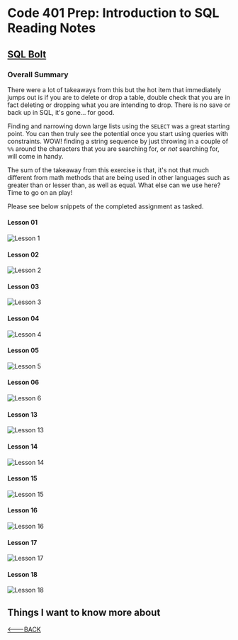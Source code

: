 # Code 401 Prep: Introduction to SQL Reading Notes

## [SQL Bolt](https://sqlbolt.com/)

### Overall Summary

There were a lot of takeaways from this but the hot item that immediately jumps out is if you are to delete or drop a table, double check that you are in fact deleting or dropping what you are intending to drop. There is no save or back up in SQL, it's gone... for good.

Finding and narrowing down large lists using the `SELECT` was a great starting point. You can then truly see the potential once you start using queries with constraints. WOW! finding a string sequence by just throwing in a couple of `%%` around the characters that you are searching for, or *not* searching for, will come in handy.

The sum of the takeaway from this exercise is that, it's not that much different from math methods that are being used in other languages such as greater than or lesser than, as well as equal. What else can we use here? Time to go on an play!

Please see below snippets of the completed assignment as tasked.

#### Lesson 01

![Lesson 1](./images/lesson-01_sql_mRan.png)

#### Lesson 02

![Lesson 2](./images/lesson-02_sql_mRan.png)

#### Lesson 03

![Lesson 3](./images/lesson-03_sql_mRan.png)

#### Lesson 04

![Lesson 4](./images/lesson-04_sql_mRan.png)

#### Lesson 05

![Lesson 5](./images/lesson-05_sql_mRan.png)

#### Lesson 06

![Lesson 6](./images/lesson-06_sql_mRan.png)

#### Lesson 13

![Lesson 13](./images/lesson-13_sql_mRan.png)

#### Lesson 14

![Lesson 14](./images/lesson-14_sql_mRan.png)

#### Lesson 15

![Lesson 15](./images/lesson-15_sql_mRan.png)

#### Lesson 16

![Lesson 16](./images/lesson-16_sql_mRan.png)

#### Lesson 17

![Lesson 17](./images/lesson-17_sql_mRan.png)

#### Lesson 18

![Lesson 18](./images/lesson-18_sql_mRan.png)

## Things I want to know more about

[<---BACK](README.md)
